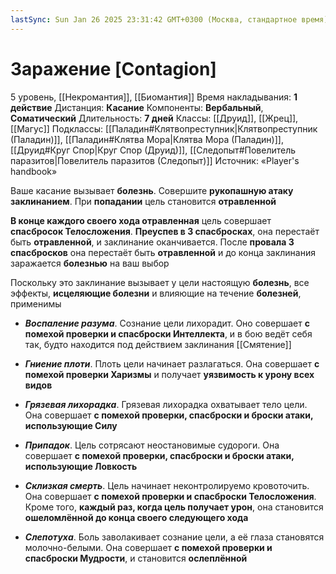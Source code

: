 ```yaml
---
lastSync: Sun Jan 26 2025 23:31:42 GMT+0300 (Москва, стандартное время)
---
```

# Заражение [Contagion]
5 уровень, [[Некромантия]], [[Биомантия]]
Время накладывания: **1 действие**
Дистанция: **Касание**
Компоненты: **Вербальный**, **Соматический**
Длительность: **7 дней**
Классы: [[Друид]], [[Жрец]], [[Магус]]
Подклассы: [[Паладин#Клятвопреступник|Клятвопреступник (Паладин)]], [[Паладин#Клятва Мора|Клятва Мора (Паладин)]], [[Друид#Круг Спор|Круг Спор (Друид)]], [[Следопыт#Повелитель паразитов|Повелитель паразитов (Следопыт)]]
Источник: «Player's handbook»

Ваше касание вызывает **болезнь**. Совершите **рукопашную атаку заклинанием**. При **попадании** цель становится **отравленной**

**В конце каждого своего хода отравленная** цель совершает **спасбросок Телосложения**. **Преуспев в 3 спасбросках**, она перестаёт быть **отравленной**, и заклинание оканчивается. После **провала 3 спасбросков** она перестаёт быть **отравленной** и до конца заклинания заражается **болезнью** на ваш выбор

Поскольку это заклинание вызывает у цели настоящую **болезнь**, все эффекты, **исцеляющие болезни** и влияющие на течение **болезней**, применимы

- **_Воспаление разума_**. Сознание цели лихорадит. Оно совершает **с помехой проверки и спасброски Интеллекта**, и в бою ведёт себя так, будто находится под действием заклинания [[Смятение]]

- **_Гниение плоти_**. Плоть цели начинает разлагаться. Она совершает **с помехой проверки Харизмы** и получает **уязвимость к урону всех видов**

- **_Грязевая лихорадка_**. Грязевая лихорадка охватывает тело цели. Она совершает **с помехой проверки, спасброски и броски атаки, использующие Силу**

- **_Припадок_**. Цель сотрясают неостановимые судороги. Она совершает **с помехой проверки, спасброски и броски атаки, использующие Ловкость**

- **_Склизкая смерть_**. Цель начинает неконтролируемо кровоточить. Она совершает **с помехой проверки и спасброски Телосложения**. Кроме того, **каждый раз, когда цель получает урон**, она становится **ошеломлённой до конца своего следующего хода**

- **_Слепотуха_**. Боль заволакивает сознание цели, а её глаза становятся молочно-белыми. Она совершает **с помехой проверки и спасброски Мудрости**, и становится **ослеплённой**